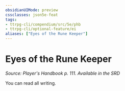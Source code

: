 ```yaml
---
obsidianUIMode: preview
cssclasses: json5e-feat
tags:
- ttrpg-cli/compendium/src/5e/phb
- ttrpg-cli/optional-feature/ei
aliases: ["Eyes of the Rune Keeper"]
---
```

# Eyes of the Rune Keeper
*Source: Player's Handbook p. 111. Available in the <span title='Systems Reference Document (5.1)'>SRD</span>*  

You can read all writing.